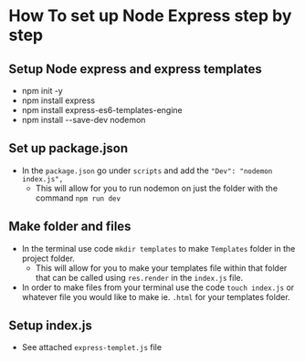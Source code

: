 # How To set up Node Express step by step

## Setup Node express and express templates
-   npm init -y
-   npm install express
-   npm install express-es6-templates-engine
-   npm install --save-dev nodemon

## Set up package.json
-   In the `package.json` go under `scripts` and add the `"Dev": "nodemon index.js",`
    - This will allow for you to run nodemon on just the folder with the command `npm run dev`

## Make folder and files
-   In the terminal use code `mkdir templates` to make `Templates` folder in the project folder.
    - This will allow for you to make your templates file within that folder that can be called using `res.render` in the `index.js` file.
- In order to make files from your terminal use the code `touch index.js` or whatever file you would like to make ie. `.html` for your templates folder.

## Setup index.js
-  See attached `express-templet.js` file